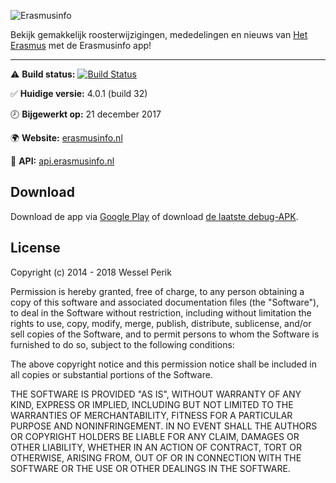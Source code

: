 ![Erasmusinfo](https://erasmusinfo.nl/img/Erasmusinfo-logo-text-v5.png)

Bekijk gemakkelijk roosterwijzigingen, mededelingen en nieuws van [Het Erasmus](https://www.het-erasmus.nl/) met de Erasmusinfo app!

---
:warning:	**Build status:** [![Build Status](http://jenkins.perik.me/job/Erasmusinfo/badge/icon)](http://jenkins.perik.me/job/Erasmusinfo/)

:white_check_mark: **Huidige versie:** 4.0.1 (build 32)

:clock8: **Bijgewerkt op:** 21 december 2017

:earth_africa: **Website:** [erasmusinfo.nl](https://erasmusinfo.nl/)

:key: **API:** [api.erasmusinfo.nl](https://api.erasmusinfo.nl/)

## Download

Download de app via [Google Play](https://play.google.com/store/apps/details?id=com.wesselperik.erasmusinfo) of download [de laatste debug-APK](http://jenkins.perik.me/job/Erasmusinfo/lastSuccessfulBuild/artifact/app/build/outputs/apk/debug/app-debug.apk).

## License

Copyright (c) 2014 - 2018 Wessel Perik

Permission is hereby granted, free of charge, to any person obtaining a copy
of this software and associated documentation files (the "Software"), to deal
in the Software without restriction, including without limitation the rights
to use, copy, modify, merge, publish, distribute, sublicense, and/or sell
copies of the Software, and to permit persons to whom the Software is
furnished to do so, subject to the following conditions:

The above copyright notice and this permission notice shall be included in all
copies or substantial portions of the Software.

THE SOFTWARE IS PROVIDED "AS IS", WITHOUT WARRANTY OF ANY KIND, EXPRESS OR
IMPLIED, INCLUDING BUT NOT LIMITED TO THE WARRANTIES OF MERCHANTABILITY,
FITNESS FOR A PARTICULAR PURPOSE AND NONINFRINGEMENT. IN NO EVENT SHALL THE
AUTHORS OR COPYRIGHT HOLDERS BE LIABLE FOR ANY CLAIM, DAMAGES OR OTHER
LIABILITY, WHETHER IN AN ACTION OF CONTRACT, TORT OR OTHERWISE, ARISING FROM,
OUT OF OR IN CONNECTION WITH THE SOFTWARE OR THE USE OR OTHER DEALINGS IN THE
SOFTWARE.
